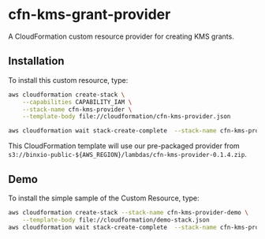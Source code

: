 # cfn-kms-grant-provider
A CloudFormation custom resource provider for creating KMS grants.

## Installation
To install this custom resource, type:

```sh
aws cloudformation create-stack \
	--capabilities CAPABILITY_IAM \
	--stack-name cfn-kms-provider \
	--template-body file://cloudformation/cfn-kms-provider.json 

aws cloudformation wait stack-create-complete  --stack-name cfn-kms-provider 
```

This CloudFormation template will use our pre-packaged provider from `s3://binxio-public-${AWS_REGION}/lambdas/cfn-kms-provider-0.1.4.zip`.


## Demo
To install the simple sample of the Custom Resource, type:

```sh
aws cloudformation create-stack --stack-name cfn-kms-provider-demo \
	--template-body file://cloudformation/demo-stack.json
aws cloudformation wait stack-create-complete  --stack-name cfn-kms-provider-demo
```
